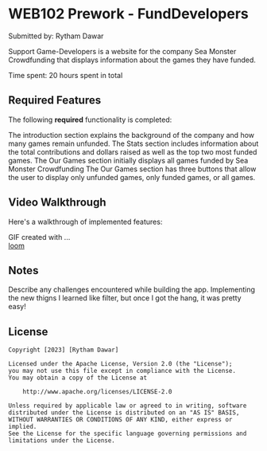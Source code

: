 # WEB102 Prework - FundDevelopers

Submitted by: Rytham Dawar

Support Game-Developers is a website for the company Sea Monster Crowdfunding that displays information about the games they have funded.

Time spent: 20 hours spent in total

## Required Features

The following **required** functionality is completed:

The introduction section explains the background of the company and how many games remain unfunded.
The Stats section includes information about the total contributions and dollars raised as well as the top two most funded games.
The Our Games section initially displays all games funded by Sea Monster Crowdfunding
The Our Games section has three buttons that allow the user to display only unfunded games, only funded games, or all games.

## Video Walkthrough

Here's a walkthrough of implemented features:
<!-- Replace this with whatever GIF tool you used! -->
GIF created with ...  
[loom](https://www.loom.com/share/5b74473a26df4975ace9801f1d44caae?sid=0b3b4daa-ebf9-4b5d-a2c9-704001b121e1)
<!-- Recommended tools:
[Kap](https://getkap.co/) for macOS
[ScreenToGif](https://www.screentogif.com/) for Windows
[peek](https://github.com/phw/peek) for Linux. -->

## Notes

Describe any challenges encountered while building the app.
Implementing the new thigns I learned like filter, but once I got the hang, it was pretty easy!
## License

    Copyright [2023] [Rytham Dawar]

    Licensed under the Apache License, Version 2.0 (the "License");
    you may not use this file except in compliance with the License.
    You may obtain a copy of the License at

        http://www.apache.org/licenses/LICENSE-2.0

    Unless required by applicable law or agreed to in writing, software
    distributed under the License is distributed on an "AS IS" BASIS,
    WITHOUT WARRANTIES OR CONDITIONS OF ANY KIND, either express or implied.
    See the License for the specific language governing permissions and
    limitations under the License.
